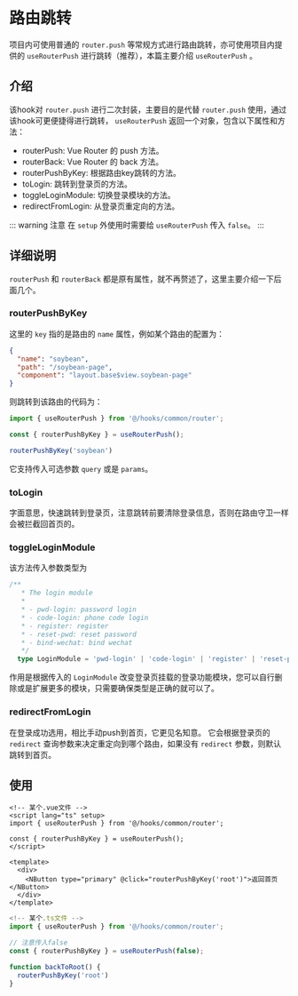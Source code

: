 # 路由跳转

项目内可使用普通的 `router.push` 等常规方式进行路由跳转，亦可使用项目内提供的 `useRouterPush` 进行跳转（推荐），本篇主要介绍 `useRouterPush` 。

## 介绍

该hook对 `router.push` 进行二次封装，主要目的是代替 `router.push` 使用，通过该hook可更便捷得进行跳转， `useRouterPush` 返回一个对象，包含以下属性和方法：
 - routerPush: Vue Router 的 push 方法。
 - routerBack: Vue Router 的 back 方法。
 - routerPushByKey: 根据路由key跳转的方法。
 - toLogin: 跳转到登录页的方法。
 - toggleLoginModule: 切换登录模块的方法。
 - redirectFromLogin: 从登录页重定向的方法。

::: warning 注意
在 `setup` 外使用时需要给 `useRouterPush` 传入 `false`。
:::

## 详细说明

`routerPush` 和 `routerBack` 都是原有属性，就不再赘述了，这里主要介绍一下后面几个。

### routerPushByKey

这里的 `key` 指的是路由的 `name` 属性，例如某个路由的配置为：

```json
{
  "name": "soybean",
  "path": "/soybean-page",
  "component": "layout.base$view.soybean-page"
}
```

则跳转到该路由的代码为：

```ts
import { useRouterPush } from '@/hooks/common/router';

const { routerPushByKey } = useRouterPush();

routerPushByKey('soybean')
```

它支持传入可选参数 `query` 或是 `params`。

### toLogin

字面意思，快速跳转到登录页，注意跳转前要清除登录信息，否则在路由守卫一样会被拦截回首页的。


### toggleLoginModule

该方法传入参数类型为

```ts
/**
   * The login module
   *
   * - pwd-login: password login
   * - code-login: phone code login
   * - register: register
   * - reset-pwd: reset password
   * - bind-wechat: bind wechat
   */
  type LoginModule = 'pwd-login' | 'code-login' | 'register' | 'reset-pwd' | 'bind-wechat';
```

作用是根据传入的 `LoginModule` 改变登录页挂载的登录功能模块，您可以自行删除或是扩展更多的模块，只需要确保类型是正确的就可以了。

### redirectFromLogin

在登录成功选用，相比手动push到首页，它更见名知意。
它会根据登录页的 `redirect` 查询参数来决定重定向到哪个路由，如果没有 `redirect` 参数，则默认跳转到首页。

## 使用

```vue
<!-- 某个.vue文件 -->
<script lang="ts" setup>
import { useRouterPush } from '@/hooks/common/router';

const { routerPushByKey } = useRouterPush();
</script>

<template>
  <div>
    <NButton type="primary" @click="routerPushByKey('root')">返回首页</NButton>
  </div>
</template>
```

```ts
<!-- 某个.ts文件 -->
import { useRouterPush } from '@/hooks/common/router';

// 注意传入false
const { routerPushByKey } = useRouterPush(false);

function backToRoot() {
  routerPushByKey('root')
}
```
